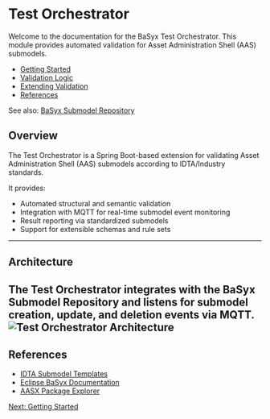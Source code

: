# Test Orchestrator

Welcome to the documentation for the BaSyx Test Orchestrator.
This module provides automated validation for Asset Administration Shell (AAS) submodels.

- [Getting Started](getting_started.md)
- [Validation Logic](validation_logic.md)
- [Extending Validation](extending.md)
- [References](#references)

See also: [BaSyx Submodel Repository](../submodel_repository/index.md)

## Overview

The Test Orchestrator is a Spring Boot-based extension for validating Asset Administration Shell (AAS) submodels according to IDTA/Industry standards.

It provides:
- Automated structural and semantic validation
- Integration with MQTT for real-time submodel event monitoring
- Result reporting via standardized submodels
- Support for extensible schemas and rule sets

---

## Architecture

The Test Orchestrator integrates with the BaSyx Submodel Repository and listens for submodel creation, update, and deletion events via MQTT.
![Test Orchestrator Architecture](./images/archeticture.png)
---

## References

- [IDTA Submodel Templates](https://github.com/admin-shell-io/submodel-templates)
- [Eclipse BaSyx Documentation](https://wiki.basyx.org/en/latest/)
- [AASX Package Explorer](https://github.com/admin-shell-io/aasx-package-explorer)

[Next: Getting Started](getting_started.md)
